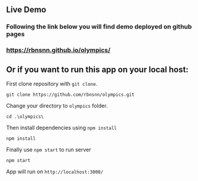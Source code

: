 ## Live Demo
### Following the link below you will find demo deployed on github pages
### https://rbnsnn.github.io/olympics/
## Or if you want to run this app on your local host:
First clone repository with `git clone`.

    git clone https://github.com/rbnsnn/olympics.git
Change your directory to `olympics` folder.

    cd .\olympics\
Then install dependencies using `npm install`

    npm install
Finally use `npm start` to run server

    npm start

App will run on `http://localhost:3000/`
